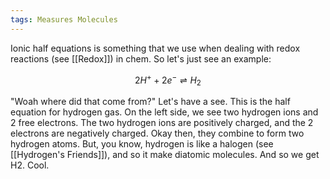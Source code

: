 ```yaml
---
tags: Measures Molecules 
---
```


Ionic half equations is something that we use when dealing with redox reactions (see [[Redox]]) in chem. So let's just see an example:

$$2H^{+}+2e^{-}\rightleftharpoons H_{2}$$

"Woah where did that come from?" Let's have a see. This is the half equation for hydrogen gas. On the left side, we see two hydrogen ions and 2 free electrons. The two hydrogen ions are positively charged, and the 2 electrons are negatively charged. Okay then, they combine to form two hydrogen atoms. But, you know, hydrogen is like a halogen (see [[Hydrogen's Friends]]), and so it make diatomic molecules. And so we get H2. Cool.